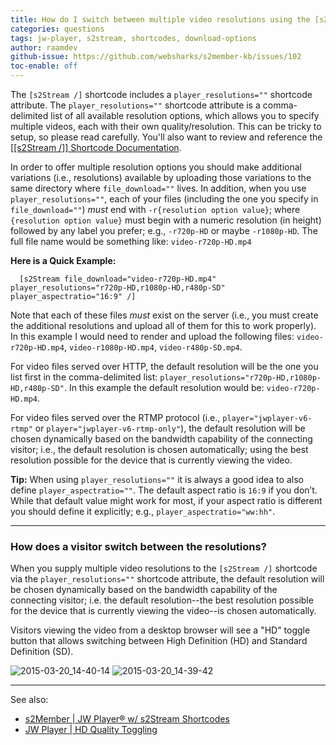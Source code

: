 ```yaml
---
title: How do I switch between multiple video resolutions using the [s2Stream /] shortcode and JW Player?
categories: questions
tags: jw-player, s2stream, shortcodes, download-options
author: raamdev
github-issue: https://github.com/websharks/s2member-kb/issues/102
toc-enable: off
---
```


The `[s2Stream /]` shortcode includes a  `player_resolutions=""` shortcode attribute. The `player_resolutions=""` shortcode attribute is a comma-delimited list of all available resolution options, which allows you to specify multiple videos, each with their own quality/resolution. This can be tricky to setup, so please read carefully. You'll also want to review and reference the [[[s2Stream /]] Shortcode Documentation](http://s2member.com/kb-article/s2stream-shortcode-documentation/).

In order to offer multiple resolution options you should make additional variations (i.e., resolutions) available by uploading those variations to the same directory where `file_download=""` lives. In addition, when you use `player_resolutions=""`, each of your files (including the one you specify in `file_download=""`) _must_ end with `-r{resolution option value}`; where `{resolution option value}` must begin with a numeric resolution (in height) followed by any label you prefer; e.g., `-r720p-HD` or maybe `-r1080p-HD`. The full file name would be something like: `video-r720p-HD.mp4`
  
**Here is a Quick Example:**

```wpsc
  [s2Stream file_download="video-r720p-HD.mp4" player_resolutions="r720p-HD,r1080p-HD,r480p-SD" player_aspectratio="16:9" /]
```

Note that each of these files _must_ exist on the server (i.e., you must create the additional resolutions and upload all of them for this to work properly). In this example I would need to render and upload the following files: `video-r720p-HD.mp4`, `video-r1080p-HD.mp4`, `video-r480p-SD.mp4`.

For video files served over HTTP, the default resolution will be the one you list first in the comma-delimited list: `player_resolutions="r720p-HD,r1080p-HD,r480p-SD"`. In this example the default resolution would be: `video-r720p-HD.mp4`.

For video files served over the RTMP protocol (i.e., `player="jwplayer-v6-rtmp"` or `player="jwplayer-v6-rtmp-only"`), the default resolution will be chosen dynamically based on the bandwidth capability of the connecting visitor; i.e., the default resolution is chosen automatically; using the best resolution possible for the device that is currently viewing the video.
  
**Tip:** When using `player_resolutions=""` it is always a good idea to also define `player_aspectratio=""`. The default aspect ratio is `16:9` if you don’t. While that default value might work for most, if your aspect ratio is different you should define it explicitly; e.g., `player_aspectratio="ww:hh"`.

---

### How does a visitor switch between the resolutions?

When you supply multiple video resolutions to the `[s2Stream /]` shortcode via the `player_resolutions=""` shortcode attribute, the default resolution will be chosen dynamically based on the bandwidth capability of the connecting visitor; i.e. the default resolution--the best resolution possible for the device that is currently viewing the video--is chosen automatically.

Visitors viewing the video from a desktop browser will see a "HD" toggle button that allows switching between High Definition (HD) and Standard Definition (SD).

![2015-03-20_14-40-14](https://cloud.githubusercontent.com/assets/53005/6758913/3e62554c-cf12-11e4-8aeb-d8c9f378580a.png)
![2015-03-20_14-39-42](https://cloud.githubusercontent.com/assets/53005/6758915/3f29d158-cf12-11e4-8a7d-c661aa3a58d0.png)

---

See also: 

- [s2Member | JW Player® w/ s2Stream Shortcodes](http://www.s2member.com/kb/jwplayer-s2stream-shortcodes/)
- [JW Player | HD Quality Toggling](http://support.jwplayer.com/customer/portal/articles/1428524-hd-quality-toggling)
